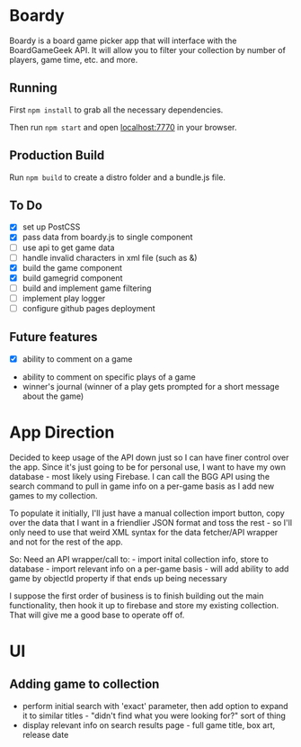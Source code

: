 # Boardy

Boardy is a board game picker app that will interface with the BoardGameGeek API. It will allow you to filter your collection by number of players, game time, etc. and more.

## Running

First `npm install` to grab all the necessary dependencies. 

Then run `npm start` and open <localhost:7770> in your browser.

## Production Build

Run `npm build` to create a distro folder and a bundle.js file.

## To Do

- [x] set up PostCSS
- [x] pass data from boardy.js to single component
- [ ] use api to get game data
- [ ] handle invalid characters in xml file (such as &)
- [x] build the game component
- [x] build gamegrid component
- [ ] build and implement game filtering
- [ ] implement play logger
- [ ] configure github pages deployment

## Future features
- [x] ability to comment on a game
- ability to comment on specific plays of a game
- winner's journal (winner of a play gets prompted for a short message about the game)


# App Direction 

Decided to keep usage of the API down just so I can have finer control over the app. Since it's just going to be for personal use, I want to have my own database - most likely using Firebase. I can call the BGG API using the search command to pull in game info on a per-game basis as I add new games to my collection. 

To populate it initially, I'll just have a manual collection import button, copy over the data that I want in a friendlier JSON format and toss the rest - so I'll only need to use that weird XML syntax for the data fetcher/API wrapper and not for the rest of the app. 

So:
	Need an API wrapper/call to:
	- import inital collection info, store to database
	- import relevant info on a per-game basis 
		- will add ability to add game by objectId property if that ends up being necessary


I suppose the first order of business is to finish building out the main functionality, then hook it up to firebase and store my existing collection. That will give me a good base to operate off of.

# UI

## Adding game to collection
- perform initial search with 'exact' parameter, then add option to expand it to similar titles - "didn't find what you were looking for?" sort of thing
- display relevant info on search results page - full game title, box art, release date